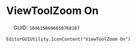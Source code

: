 # ViewToolZoom On
![](/img/ViewToolZoom%20On.png)
GUID: `1046158696650768187`
```
EditorGUIUtility.IconContent("ViewToolZoom On")
```
